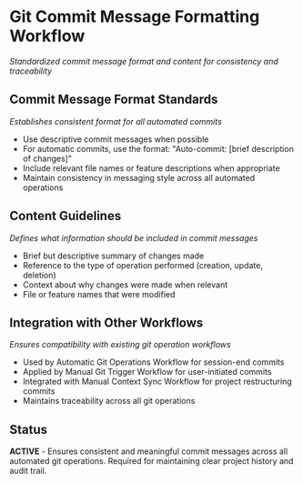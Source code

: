 # Git Commit Message Formatting Workflow
*Standardized commit message format and content for consistency and traceability*

## Commit Message Format Standards
*Establishes consistent format for all automated commits*
- Use descriptive commit messages when possible
- For automatic commits, use the format: "Auto-commit: [brief description of changes]"
- Include relevant file names or feature descriptions when appropriate
- Maintain consistency in messaging style across all automated operations

## Content Guidelines
*Defines what information should be included in commit messages*
- Brief but descriptive summary of changes made
- Reference to the type of operation performed (creation, update, deletion)
- Context about why changes were made when relevant
- File or feature names that were modified

## Integration with Other Workflows
*Ensures compatibility with existing git operation workflows*
- Used by Automatic Git Operations Workflow for session-end commits
- Applied by Manual Git Trigger Workflow for user-initiated commits
- Integrated with Manual Context Sync Workflow for project restructuring commits
- Maintains traceability across all git operations

## Status
**ACTIVE** - Ensures consistent and meaningful commit messages across all automated git operations. Required for maintaining clear project history and audit trail.
